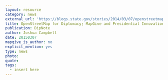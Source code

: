 ```yaml
---
layout: resource
category: news
external_url: 'https://blogs.state.gov/stories/2014/03/07/openstreetmap-diplomacy-mapgive-and-presidential-innovation-fellow'
title: OpenStreetMap for Diplomacy; MapGive and Presidential Innovation Fellow
publication: DipNote
author: Joshua Campbell
date: 20150307
mapgive_is_author: no
explicit_mention: yes
type: news
photo:
quote:
tags:
  - insert here
---
```

